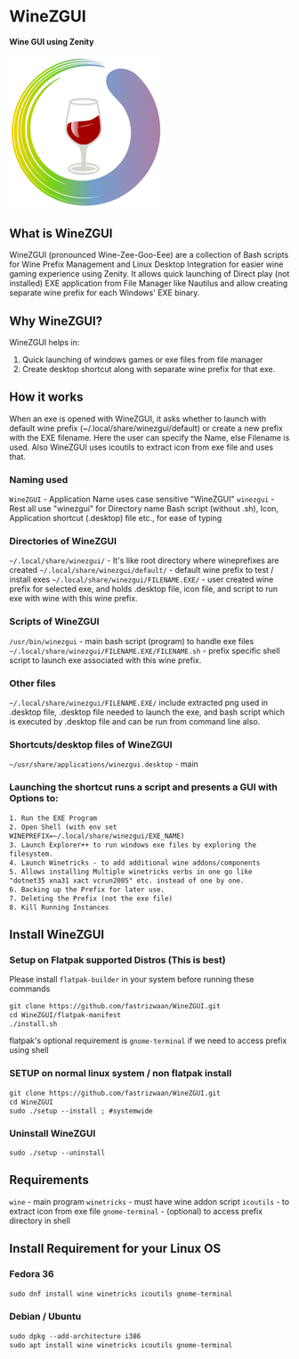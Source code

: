 # WineZGUI 
#### Wine GUI using Zenity
![](https://raw.githubusercontent.com/fastrizwaan/WineZGUI/main/assets/winezgui.svg)

## What is WineZGUI
WineZGUI (pronounced Wine-Zee-Goo-Eee) are a collection of Bash scripts for Wine Prefix Management and Linux Desktop Integration for easier wine gaming experience using Zenity. It allows quick launching of Direct play (not installed) EXE application from File Manager like Nautilus and allow creating separate wine prefix for each Windows' EXE binary.

## Why WineZGUI?
WineZGUI helps in:
1. Quick launching of windows games or exe files from file manager
2. Create desktop shortcut along with separate wine prefix for that exe.

## How it works
When an exe is opened with WineZGUI, it asks whether to launch with default wine prefix (~/.local/share/winezgui/default) or create a new prefix with the EXE filename. Here the user can specify the Name, else Filename is used. Also WineZGUI uses icoutils to extract icon from exe file and uses that.

### Naming used
`WineZGUI` - Application Name uses case sensitive "WineZGUI"
 `winezgui` - Rest all use "winezgui" for Directory name  Bash script (without .sh), Icon, Application shortcut (.desktop) file etc., for ease of typing 

### Directories of WineZGUI
`~/.local/share/winezgui/` - It's like root directory where wineprefixes are created
`~/.local/share/winezgui/default/` - default wine prefix to test / install exes
`~/.local/share/winezgui/FILENAME.EXE/` - user created wine prefix for selected exe, and holds .desktop file, icon file, and script to run exe with wine with this wine prefix.

### Scripts of WineZGUI
`/usr/bin/winezgui` - main bash script (program) to handle exe files
`~/.local/share/winezgui/FILENAME.EXE/FILENAME.sh` - prefix specific shell script to launch exe associated with this wine prefix.

### Other files
`~/.local/share/winezgui/FILENAME.EXE/` include extracted png used in .desktop file, .desktop file needed to launch the exe, and bash script which is executed by .desktop file and can be run from command line also.  

### Shortcuts/desktop files of WineZGUI
`~/usr/share/applications/winezgui.desktop` - main

### Launching the shortcut runs a script and presents a GUI with Options to:
    1. Run the EXE Program
    2. Open Shell (with env set WINEPREFIX=~/.local/share/winezgui/EXE_NAME)
    3. Launch Explorer++ to run windows exe files by exploring the filesystem.
    4. Launch Winetricks - to add additional wine addons/components
    5. Allows installing Multiple winetricks verbs in one go like "dotnet35 xna31 xact vcrun2005" etc. instead of one by one.
    6. Backing up the Prefix for later use.
    7. Deleting the Prefix (not the exe file)
    8. Kill Running Instances

## Install WineZGUI

### Setup on Flatpak supported Distros (This is best)
Please install `flatpak-builder` in your system before running these commands
```
git clone https://github.com/fastrizwaan/WineZGUI.git
cd WineZGUI/flatpak-manifest
./install.sh
```
flatpak's optional requirement is `gnome-terminal` if we need to access prefix using shell

### SETUP on normal linux system / non flatpak install

```
git clone https://github.com/fastrizwaan/WineZGUI.git
cd WineZGUI
sudo ./setup --install ; #systemwide
```
### Uninstall WineZGUI
```
sudo ./setup --uninstall
```

## Requirements
`wine` - main program
`winetricks` - must have wine addon script
`icoutils` - to extract icon from exe file
`gnome-terminal` - (optional) to access prefix directory in shell


## Install Requirement for your Linux OS
### Fedora 36
`sudo dnf install wine winetricks icoutils gnome-terminal`

### Debian / Ubuntu
```
sudo dpkg --add-architecture i386
sudo apt install wine winetricks icoutils gnome-terminal
```


